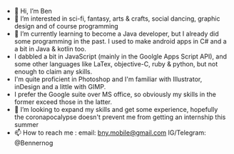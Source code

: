 - 👋 Hi, I’m Ben
- 👀 I’m interested in sci-fi, fantasy, arts & crafts, social dancing, graphic design and of course programming
- 🌱 I’m currently learning to become a Java developer, but I already did some programming in the past. I used to make android apps in  C# and a a bit in Java & kotlin too. 
- I dabbled a bit in JavaScript (mainly in the Goolgle Apps Script API), and some other languages like LaTex, objective-C, ruby & python, but not enough to claim any skills.
- I'm quite proficient in Photoshop and I'm familiar with Illustrator, inDesign and a little with GIMP.
- I prefer the Google suite over MS office, so obviously my skills in the former exceed those in the latter.
- 💞️ I’m looking to expand my skills and get some experience, hopefully the coronapocalypse doesn't prevent me from getting an internship this summer
- 📫 How to reach me : 
      email: bny.mobile@gmail.com
      IG/Telegram: @Bennernog
      
<!---
bny-mobile/bny-mobile is a ✨ special ✨ repository because its `README.md` (this file) appears on your GitHub profile.
You can click the Preview link to take a look at your changes.
--->
